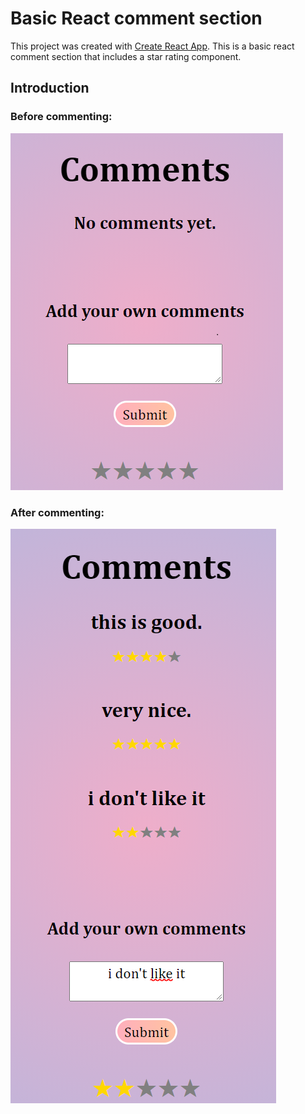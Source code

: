 # Basic React comment section

This project was created with [Create React App](https://github.com/facebook/create-react-app). This is a basic react comment section that includes a star rating component. 

## Introduction

### Before commenting: 

![title](Images/before.png)

### After commenting: 

![title](Images/after.png)
